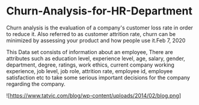 # Churn-Analysis-for-HR-Department
Churn analysis is the evaluation of a company's customer loss rate in order to reduce it. Also referred to as customer attrition rate, churn can be minimized by assessing your product and how people use it.Feb 7, 2020

This Data set consists of information about an employee, There are attributes such as education level, experience level, age, salary, gender, department, degree, ratings, work ethics, current company working experience, job level, job role, attrition rate, employee id, employee satisfaction etc to take some serious important decisions for the company regarding the company.

![https://www.tatvic.com/blog/wp-content/uploads/2014/02/blog.png]
